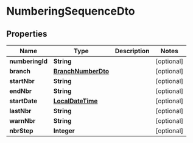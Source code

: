 
# NumberingSequenceDto

## Properties
Name | Type | Description | Notes
------------ | ------------- | ------------- | -------------
**numberingId** | **String** |  |  [optional]
**branch** | [**BranchNumberDto**](BranchNumberDto.md) |  |  [optional]
**startNbr** | **String** |  |  [optional]
**endNbr** | **String** |  |  [optional]
**startDate** | [**LocalDateTime**](LocalDateTime.md) |  |  [optional]
**lastNbr** | **String** |  |  [optional]
**warnNbr** | **String** |  |  [optional]
**nbrStep** | **Integer** |  |  [optional]




